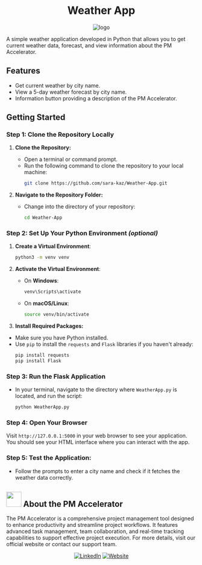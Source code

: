 <div align='center'>
   
# Weather App 
![logo](https://img.icons8.com/?size=100&id=3RZmbgKAmbsY&format=png&color=000000)

</div>

A simple weather application developed in Python that allows you to get current weather data, forecast, and view information about the PM Accelerator.

## Features
- Get current weather by city name.
- View a 5-day weather forecast by city name.
- Information button providing a description of the PM Accelerator.

## Getting Started

### Step 1: Clone the Repository Locally
1. **Clone the Repository:**
   - Open a terminal or command prompt.
   - Run the following command to clone the repository to your local machine:
     ```bash
     git clone https://github.com/sara-kaz/Weather-App.git
     ```

2. **Navigate to the Repository Folder:**
   - Change into the directory of your repository:
     ```bash
     cd Weather-App
     ```

### Step 2: Set Up Your Python Environment _(optional)_

1. **Create a Virtual Environment**:

   ```bash
   python3 -m venv venv
   ```

2. **Activate the Virtual Environment**:

   - On **Windows**:

     ```bash
     venv\Scripts\activate
     ```

   - On **macOS/Linux**:

     ```bash
     source venv/bin/activate
     ```
 3. **Install Required Packages:**
   - Make sure you have Python installed.
   - Use `pip` to install the `requests` and `Flask` libraries if you haven't already:
     ```bash
     pip install requests
     pip install Flask
     ```
     
     
### Step 3: Run the Flask Application

   - In your terminal, navigate to the directory where `WeatherApp.py` is located, and run the script:
     ```bash
     python WeatherApp.py
     ```

### Step 4: Open Your Browser

Visit `http://127.0.0.1:5000` in your web browser to see your application. You should see your HTML interface where you can interact with the app.


### Step 5: Test the Application:
   - Follow the prompts to enter a city name and check if it fetches the weather data correctly.


## <img src="https://media.licdn.com/dms/image/v2/C560BAQERjWEoRZ15Tg/company-logo_200_200/company-logo_200_200/0/1656545579397/productmanagerinterview_logo?e=2147483647&v=beta&t=x54gWmD8-qQcBwCxttUih9FrSCKKpa-Az-0q7URRN80" width="40"/> About the PM Accelerator 

The PM Accelerator is a comprehensive project management tool designed to enhance productivity and streamline project workflows. It features advanced task management, team collaboration, and real-time tracking capabilities to support effective project execution. For more details, visit our official website or contact our support team.

<div align='center'>

  [![LinkedIn](https://img.icons8.com/?size=60&id=qNUNvR9aEWql&format=png&color=000000)](https://www.linkedin.com/school/productmanagerinterview/) 
  [![Website](https://img.icons8.com/?size=60&id=VJz2Ob51dvZJ&format=png&color=000000)](https://www.drnancyli.com/) 
  
</div>
